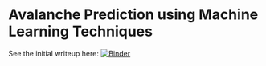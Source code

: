 # Avalanche Prediction using Machine Learning Techniques

See the initial writeup here: [![Binder](https://mybinder.org/badge_logo.svg)](https://mybinder.org/v2/gh/joncheryl/avy/master?filepath=avy_svm.ipynb)
